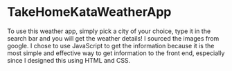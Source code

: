 # TakeHomeKataWeatherApp
To use this weather app, simply pick a city of your choice, type it in the search bar and you will get the weather details!
I sourced the images from google.
I chose to use JavaScript to get the information because it is the most simple and effective way to get information to the front end, especially since I designed this using HTML and CSS.
